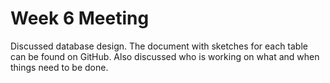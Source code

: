 # Week 6 Meeting

Discussed database design. The document with sketches for each table can be found on GitHub. Also discussed who is working on what and when things need to be done.